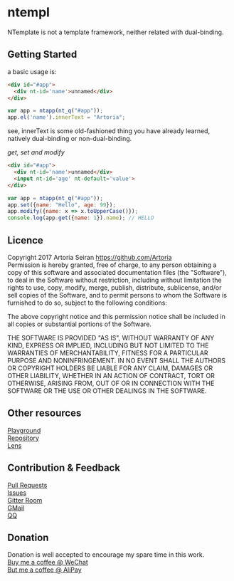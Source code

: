 # ntempl

NTemplate is not a template framework, neither related with dual-binding.

## Getting Started
a basic usage is:
```html
<div id="#app">
  <div nt-id='name'>unnamed</div>
</div>
```

```js
var app = ntapp(nt_q("#app"));
app.el('name').innerText = "Artoria";
```
see, innerText is some old-fashioned thing you have already learned, natively dual-binding or non-dual-binding.

*get, set and modify*
```html
<div id="#app">
  <div nt-id='name'>unnamed</div>
  <input nt-id='age' nt-default='value'>
</div>
```

```js
var app = ntapp(nt_q("#app"));
app.set({name: "Hello", age: 99});
app.modify({name: x => x.toUpperCase()});
console.log(app.get({name: 1}).name); // HELLO
```

## Licence
Copyright 2017 Artoria Seiran https://github.com/Artoria    
Permission is hereby granted, free of charge, to any person obtaining a copy of this software and associated documentation files (the "Software"), to deal in the Software without restriction, including without limitation the rights to use, copy, modify, merge, publish, distribute, sublicense, and/or sell copies of the Software, and to permit persons to whom the Software is furnished to do so, subject to the following conditions:

The above copyright notice and this permission notice shall be included in all copies or substantial portions of the Software.

THE SOFTWARE IS PROVIDED "AS IS", WITHOUT WARRANTY OF ANY KIND, EXPRESS OR IMPLIED, INCLUDING BUT NOT LIMITED TO THE WARRANTIES OF MERCHANTABILITY, FITNESS FOR A PARTICULAR PURPOSE AND NONINFRINGEMENT. IN NO EVENT SHALL THE AUTHORS OR COPYRIGHT HOLDERS BE LIABLE FOR ANY CLAIM, DAMAGES OR OTHER LIABILITY, WHETHER IN AN ACTION OF CONTRACT, TORT OR OTHERWISE, ARISING FROM, OUT OF OR IN CONNECTION WITH THE SOFTWARE OR THE USE OR OTHER DEALINGS IN THE SOFTWARE.

## Other resources
[Playground](https://jsfiddle.net)   
[Repository](https://github.com/Artoria/ntempl)   
[Lens](http://hackage.haskell.org/package/lens)   


## Contribution & Feedback
[Pull Requests](https://github.com/Artoria/ntempl/pulls)     
[Issues](https://github.com/Artoria/ntempl/issues)        
[Gitter Room](https://gitter.im/ntempl/)      
[GMail](mailto:pochioly2008@gmail.com)   
[QQ](http://wpa.qq.com/msgrd?v=3&uin=297314126&site=qq&menu=yes)

## Donation
Donation is well accepted to encourage my spare time in this work.    
[Buy me a coffee @ WeChat](https://wx.tenpay.com/f2f?t=AQAAAJ%2FXTNaHzjztqnoG92LKMn0%3D)   
[But me a coffee @ AliPay](https://qr.alipay.com/stx00116sbiivlnndhimz82)   







